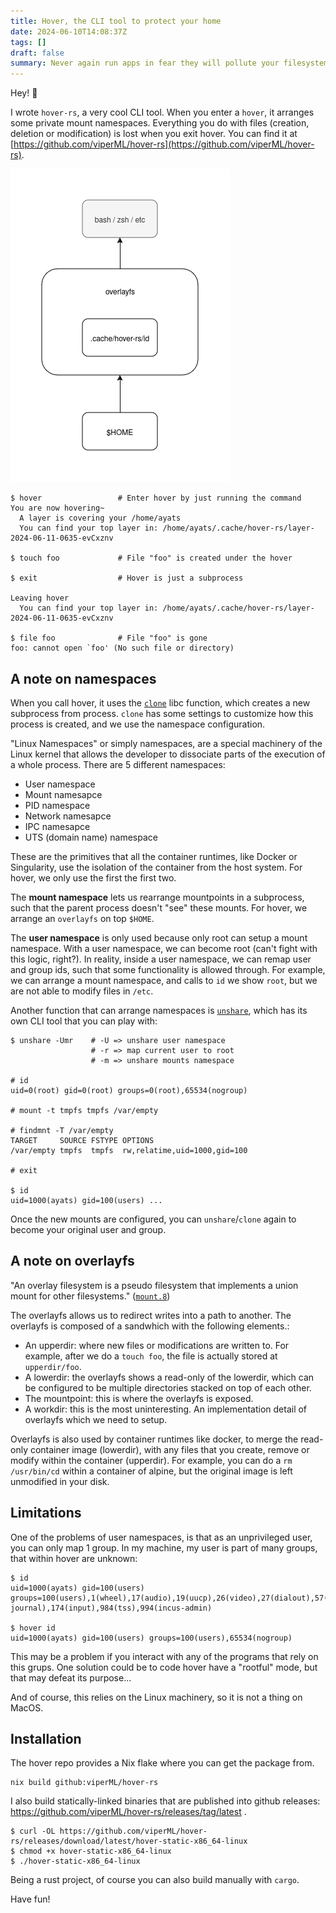 ```yaml
---
title: Hover, the CLI tool to protect your home
date: 2024-06-10T14:08:37Z
tags: []
draft: false
summary: Never again run apps in fear they will pollute your filesystem.
---
```


Hey! 👋

I wrote `hover-rs`, a very cool CLI tool. When you enter a `hover`, it arranges
some private mount namespaces. Everything you do with files (creation, deletion
or modification) is lost when you exit hover. You can find it at
[https://github.com/viperML/hover-rs](https://github.com/viperML/hover-rs).

![](./diagram.png)


```
$ hover                 # Enter hover by just running the command
You are now hovering~
  A layer is covering your /home/ayats
  You can find your top layer in: /home/ayats/.cache/hover-rs/layer-2024-06-11-0635-evCxznv

$ touch foo             # File "foo" is created under the hover

$ exit                  # Hover is just a subprocess

Leaving hover
  You can find your top layer in: /home/ayats/.cache/hover-rs/layer-2024-06-11-0635-evCxznv

$ file foo              # File "foo" is gone
foo: cannot open `foo' (No such file or directory)
```

## A note on namespaces

When you call hover, it uses the
[`clone`](https://man7.org/linux/man-pages/man2/clone.2.html) libc function,
which creates a new subprocess from process. `clone` has some settings to
customize how this process is created, and we use the namespace configuration.

"Linux Namespaces" or simply namespaces, are a special machinery of the Linux
kernel that allows the developer to dissociate parts of the execution of a whole
process. There are 5 different namespaces:

- User namespace
- Mount namesapce
- PID namespace
- Network namesapce
- IPC namesapce
- UTS (domain name) namespace

These are the primitives that all the container runtimes, like Docker or
Singularity, use the isolation of the container from the host system. For hover,
we only use the first the first two.

The **mount namespace** lets us rearrange mountpoints in a subprocess, such that
the parent process doesn't "see" these mounts. For hover, we arrange an
`overlayfs` on top `$HOME`.

The **user namespace** is only used because only root can setup a mount
namespace. With a user namespace, we can become root (can't fight with this
logic, right?). In reality, inside a user namespace, we can remap user and group
ids, such that some functionality is allowed through. For example, we can
arrange a mount namespace, and calls to `id` we show `root`, but we are not able
to modify files in `/etc`.

Another function that can arrange namespaces is
[`unshare`](https://man7.org/linux/man-pages/man2/unshare.2.html), which has its
own CLI tool that you can play with:

```
$ unshare -Umr    # -U => unshare user namespace
                  # -r => map current user to root
                  # -m => unshare mounts namespace

# id
uid=0(root) gid=0(root) groups=0(root),65534(nogroup)

# mount -t tmpfs tmpfs /var/empty

# findmnt -T /var/empty
TARGET     SOURCE FSTYPE OPTIONS
/var/empty tmpfs  tmpfs  rw,relatime,uid=1000,gid=100

# exit

$ id
uid=1000(ayats) gid=100(users) ...
```

Once the new mounts are configured, you can `unshare`/`clone` again to become
your original user and group.

## A note on overlayfs

"An overlay filesystem is a pseudo filesystem that implements a union mount for
other filesystems."
([`mount.8`](https://man7.org/linux/man-pages/man8/mount.8.html))

The overlayfs allows us to redirect writes into a path to another. The overlayfs
is composed of a sandwhich with the following elements.:

- An upperdir: where new files or modifications are written to. For example,
  after we do a `touch foo`, the file is actually stored at `upperdir/foo`.
- A lowerdir: the overlayfs shows a read-only of the lowerdir, which can be
  configured to be multiple directories stacked on top of each other.
- The mountpoint: this is where the overlayfs is exposed.
- A workdir: this is the most uninteresting. An implementation detail of
  overlayfs which we need to setup.

Overlayfs is also used by container runtimes like docker, to merge the read-only
container image (lowerdir), with any files that you create, remove or modify
within the container (upperdir). For example, you can do a `rm /usr/bin/cd`
within a container of alpine, but the original image is left unmodified in your
disk.

## Limitations

One of the problems of user namespaces, is that as an unprivileged user, you can
only map 1 group. In my machine, my user is part of many groups, that within
hover are unknown:

```
$ id
uid=1000(ayats) gid=100(users) groups=100(users),1(wheel),17(audio),19(uucp),26(video),27(dialout),57(networkmanager),62(systemd-journal),174(input),984(tss),994(incus-admin)

$ hover id
uid=1000(ayats) gid=100(users) groups=100(users),65534(nogroup)
```

This may be a problem if you interact with any of the programs that rely on this
grups. One solution could be to code hover have a "rootful" mode, but that may
defeat its purpose...

And of course, this relies on the Linux machinery, so it is not a thing on MacOS.


## Installation

The hover repo provides a Nix flake where you can get the package from.

```
nix build github:viperML/hover-rs
```

I also build statically-linked binaries that are published into github releases:
https://github.com/viperML/hover-rs/releases/tag/latest .

```
$ curl -OL https://github.com/viperML/hover-rs/releases/download/latest/hover-static-x86_64-linux
$ chmod +x hover-static-x86_64-linux
$ ./hover-static-x86_64-linux
```

Being a rust project, of course you can also build manually with `cargo`.

Have fun!
